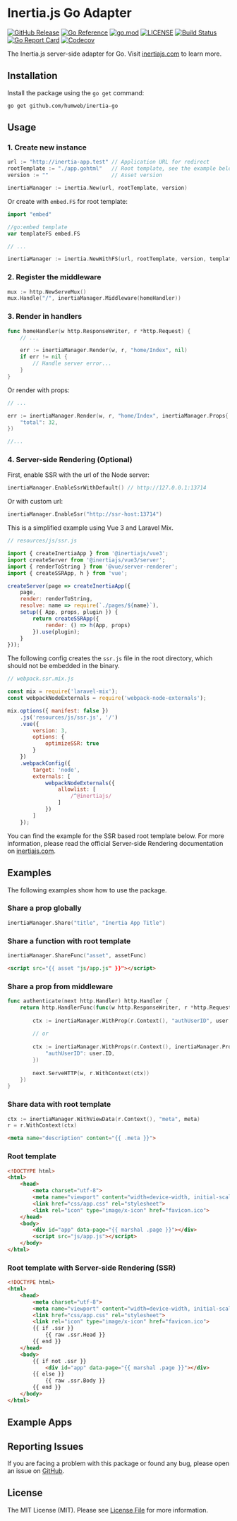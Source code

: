 # Inertia.js Go Adapter

[![GitHub Release](https://img.shields.io/github/v/release/humweb/inertia-go)](https://github.com/humweb/inertia-go/releases)
[![Go Reference](https://pkg.go.dev/badge/github.com/humweb/inertia-go.svg)](https://pkg.go.dev/github.com/humweb/inertia-go)
[![go.mod](https://img.shields.io/github/go-mod/go-version/humweb/inertia-go)](go.mod)
[![LICENSE](https://img.shields.io/github/license/humweb/inertia-go)](LICENSE)
[![Build Status](https://img.shields.io/github/actions/workflow/status/humweb/inertia-go/build.yml?branch=main)](https://github.com/humweb/inertia-go/actions?query=workflow%3Abuild+branch%3Amain)
[![Go Report Card](https://goreportcard.com/badge/github.com/humweb/inertia-go)](https://goreportcard.com/report/github.com/humweb/inertia-go)
[![Codecov](https://codecov.io/gh/humweb/inertia-go/branch/main/graph/badge.svg)](https://codecov.io/gh/humweb/inertia-go)

The Inertia.js server-side adapter for Go. Visit [inertiajs.com](https://inertiajs.com) to learn more.

## Installation

Install the package using the `go get` command:

```
go get github.com/humweb/inertia-go
```

## Usage

### 1. Create new instance

```go
url := "http://inertia-app.test" // Application URL for redirect
rootTemplate := "./app.gohtml"   // Root template, see the example below
version := ""                    // Asset version

inertiaManager := inertia.New(url, rootTemplate, version)
```

Or create with `embed.FS` for root template:

```go
import "embed"

//go:embed template
var templateFS embed.FS

// ...

inertiaManager := inertia.NewWithFS(url, rootTemplate, version, templateFS)
```

### 2. Register the middleware

```go
mux := http.NewServeMux()
mux.Handle("/", inertiaManager.Middleware(homeHandler))
```

### 3. Render in handlers

```go
func homeHandler(w http.ResponseWriter, r *http.Request) {
    // ...

    err := inertiaManager.Render(w, r, "home/Index", nil)
    if err != nil {
        // Handle server error...
    }
}
```

Or render with props:

```go
// ...

err := inertiaManager.Render(w, r, "home/Index", inertiaManager.Props{
    "total": 32,
})

//...
```

### 4. Server-side Rendering (Optional)

First, enable SSR with the url of the Node server:

```go
inertiaManager.EnableSsrWithDefault() // http://127.0.0.1:13714
```

Or with custom url:

```go
inertiaManager.EnableSsr("http://ssr-host:13714")
```

This is a simplified example using Vue 3 and Laravel Mix.

```js
// resources/js/ssr.js

import { createInertiaApp } from '@inertiajs/vue3';
import createServer from '@inertiajs/vue3/server';
import { renderToString } from '@vue/server-renderer';
import { createSSRApp, h } from 'vue';

createServer(page => createInertiaApp({
    page,
    render: renderToString,
    resolve: name => require(`./pages/${name}`),
    setup({ App, props, plugin }) {
        return createSSRApp({
            render: () => h(App, props)
        }).use(plugin);
    }
}));
```

The following config creates the `ssr.js` file in the root directory, which should not be embedded in the binary.

```js
// webpack.ssr.mix.js

const mix = require('laravel-mix');
const webpackNodeExternals = require('webpack-node-externals');

mix.options({ manifest: false })
    .js('resources/js/ssr.js', '/')
    .vue({
        version: 3,
        options: {
            optimizeSSR: true
        }
    })
    .webpackConfig({
        target: 'node',
        externals: [
            webpackNodeExternals({
                allowlist: [
                    /^@inertiajs/
                ]
            })
        ]
    });
```

You can find the example for the SSR based root template below. For more information, please read the official Server-side Rendering documentation on [inertiajs.com](https://inertiajs.com).

## Examples

The following examples show how to use the package.

### Share a prop globally

```go
inertiaManager.Share("title", "Inertia App Title")
```

### Share a function with root template

```go
inertiaManager.ShareFunc("asset", assetFunc)
```

```html
<script src="{{ asset "js/app.js" }}"></script>
```

### Share a prop from middleware

```go
func authenticate(next http.Handler) http.Handler {
    return http.HandlerFunc(func(w http.ResponseWriter, r *http.Request) {
    
        ctx := inertiaManager.WithProp(r.Context(), "authUserID", user.ID)
        
        // or
        
        ctx := inertiaManager.WithProps(r.Context(), inertiaManager.Props{
            "authUserID": user.ID,
        })
        
        next.ServeHTTP(w, r.WithContext(ctx))
    })
}
```

### Share data with root template

```go
ctx := inertiaManager.WithViewData(r.Context(), "meta", meta)
r = r.WithContext(ctx)
```

```html
<meta name="description" content="{{ .meta }}">
```

### Root template

```html
<!DOCTYPE html>
<html>
    <head>
        <meta charset="utf-8">
        <meta name="viewport" content="width=device-width, initial-scale=1">
        <link href="css/app.css" rel="stylesheet">
        <link rel="icon" type="image/x-icon" href="favicon.ico">
    </head>
    <body>
        <div id="app" data-page="{{ marshal .page }}"></div>
        <script src="js/app.js"></script>
    </body>
</html>
```

### Root template with Server-side Rendering (SSR)

```html
<!DOCTYPE html>
<html>
    <head>
        <meta charset="utf-8">
        <meta name="viewport" content="width=device-width, initial-scale=1">
        <link href="css/app.css" rel="stylesheet">
        <link rel="icon" type="image/x-icon" href="favicon.ico">
        {{ if .ssr }}
            {{ raw .ssr.Head }}
        {{ end }}
    </head>
    <body>
        {{ if not .ssr }}
            <div id="app" data-page="{{ marshal .page }}"></div>
        {{ else }}
            {{ raw .ssr.Body }}
        {{ end }}
    </body>
</html>
```

## Example Apps


## Reporting Issues

If you are facing a problem with this package or found any bug, please open an issue on [GitHub](https://github.com/humweb/inertia-go/issues).

## License

The MIT License (MIT). Please see [License File](LICENSE.md) for more information.
